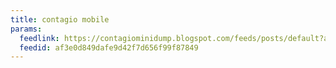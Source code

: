 ```yaml
---
title: contagio mobile
params:
  feedlink: https://contagiominidump.blogspot.com/feeds/posts/default?alt=rss
  feedid: af3e0d849dafe9d42f7d656f99f87849
---
```

